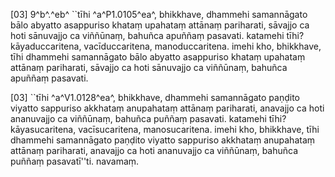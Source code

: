 [03] 9^b^.^eb^ ``tīhi ^a^P1.0105^ea^, bhikkhave,  dhammehi samannāgato bālo abyatto asappuriso khataṃ upahataṃ attānaṃ  pariharati, sāvajjo ca hoti sānuvajjo ca viññūnaṃ, bahuñca apuññaṃ  pasavati. katamehi tīhi? kāyaduccaritena, vacīduccaritena,  manoduccaritena. imehi kho, bhikkhave, tīhi dhammehi samannāgato  bālo abyatto asappuriso khataṃ upahataṃ attānaṃ pariharati, sāvajjo  ca hoti sānuvajjo ca viññūnaṃ, bahuñca apuññaṃ pasavati.

[03] ``tīhi ^a^V1.0128^ea^, bhikkhave, dhammehi samannāgato paṇḍito viyatto  sappuriso akkhataṃ anupahataṃ attānaṃ pariharati, anavajjo ca hoti  ananuvajjo ca viññūnaṃ, bahuñca puññaṃ pasavati. katamehi tīhi?  kāyasucaritena, vacīsucaritena, manosucaritena. imehi kho,  bhikkhave, tīhi dhammehi samannāgato paṇḍito viyatto sappuriso  akkhataṃ anupahataṃ attānaṃ pariharati, anavajjo ca hoti ananuvajjo  ca viññūnaṃ, bahuñca puññaṃ pasavatī''ti. navamaṃ.